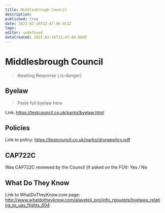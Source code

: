 ```yaml
---
title: Middlesbrough Council
description: 
published: true
date: 2021-02-16T12:47:49.911Z
tags: 
editor: undefined
dateCreated: 2021-02-16T12:47:46.689Z
---
```


# Middlesbrough Council
>  Awaiting Response
> {.is-danger}

## Byelaw
> Paste full byelaw here

Link:
https://testcouncil.co.uk/parks/byelaw.html

## Policies
Link to policy:
https://testcouncil.co.uk/parks/dronepolicy.pdf

## CAP722C

Was CAP722C reviewed by the Council (if asked on the FOI): Yes / No

## What Do They Know

Link to WhatDoTheyKnow.com page:
http://www.whatdotheyknow.com/alaveteli_pro/info_requests/byelaws_relating_to_uav_flights_604

